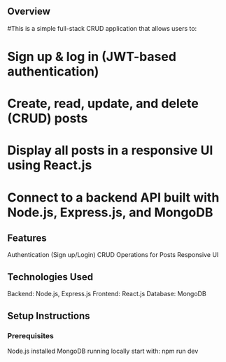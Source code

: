 ## Overview
#This is a simple full-stack CRUD application that allows users to:

# Sign up & log in (JWT-based authentication)
# Create, read, update, and delete (CRUD) posts
# Display all posts in a responsive UI using React.js
# Connect to a backend API built with Node.js, Express.js, and MongoDB

## Features
 Authentication (Sign up/Login)
CRUD Operations for Posts
Responsive UI

 ## Technologies Used
 Backend: Node.js, Express.js
 Frontend: React.js
 Database: MongoDB


## Setup Instructions
### Prerequisites
 Node.js installed
MongoDB running locally
start with: npm run dev  
